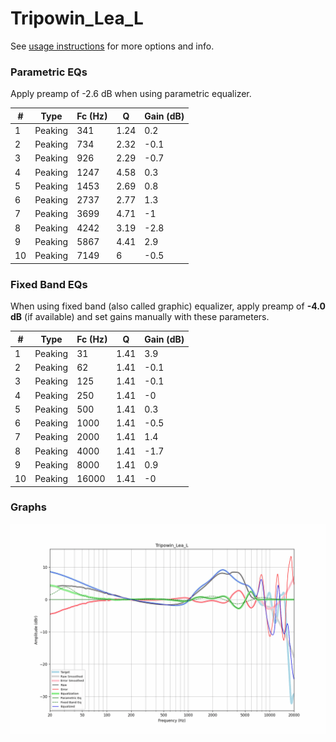 # Tripowin_Lea_L
See [usage instructions](https://github.com/jaakkopasanen/AutoEq#usage) for more options and info.

### Parametric EQs
Apply preamp of -2.6 dB when using parametric equalizer.

|   # | Type    |   Fc (Hz) |    Q |   Gain (dB) |
|-----|---------|-----------|------|-------------|
|   1 | Peaking |       341 | 1.24 |         0.2 |
|   2 | Peaking |       734 | 2.32 |        -0.1 |
|   3 | Peaking |       926 | 2.29 |        -0.7 |
|   4 | Peaking |      1247 | 4.58 |         0.3 |
|   5 | Peaking |      1453 | 2.69 |         0.8 |
|   6 | Peaking |      2737 | 2.77 |         1.3 |
|   7 | Peaking |      3699 | 4.71 |        -1   |
|   8 | Peaking |      4242 | 3.19 |        -2.8 |
|   9 | Peaking |      5867 | 4.41 |         2.9 |
|  10 | Peaking |      7149 | 6    |        -0.5 |

### Fixed Band EQs
When using fixed band (also called graphic) equalizer, apply preamp of **-4.0 dB** (if available) and set gains manually with these parameters.

|   # | Type    |   Fc (Hz) |    Q |   Gain (dB) |
|-----|---------|-----------|------|-------------|
|   1 | Peaking |        31 | 1.41 |         3.9 |
|   2 | Peaking |        62 | 1.41 |        -0.1 |
|   3 | Peaking |       125 | 1.41 |        -0.1 |
|   4 | Peaking |       250 | 1.41 |        -0   |
|   5 | Peaking |       500 | 1.41 |         0.3 |
|   6 | Peaking |      1000 | 1.41 |        -0.5 |
|   7 | Peaking |      2000 | 1.41 |         1.4 |
|   8 | Peaking |      4000 | 1.41 |        -1.7 |
|   9 | Peaking |      8000 | 1.41 |         0.9 |
|  10 | Peaking |     16000 | 1.41 |        -0   |

### Graphs
![](./Tripowin_Lea_L.png)
